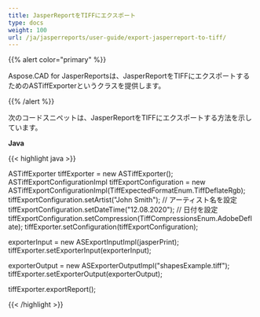 ```yaml
---
title: JasperReportをTIFFにエクスポート
type: docs
weight: 100
url: /ja/jasperreports/user-guide/export-jasperreport-to-tiff/
---
```


{{% alert color="primary" %}}

Aspose.CAD for JasperReportsは、JasperReportをTIFFにエクスポートするためのASTiffExporterというクラスを提供します。

{{% /alert %}}

次のコードスニペットは、JasperReportをTIFFにエクスポートする方法を示しています。

**Java**

{{< highlight java >}}

ASTiffExporter tiffExporter = new ASTiffExporter();
ASTiffExportConfigurationImpl tiffExportConfiguration = new ASTiffExportConfigurationImpl(TiffExpectedFormatEnum.TiffDeflateRgb);
tiffExportConfiguration.setArtist("John Smith"); // アーティスト名を設定
tiffExportConfiguration.setDateTime("12.08.2020"); // 日付を設定
tiffExportConfiguration.setCompression(TiffCompressionsEnum.AdobeDeflate);
tiffExporter.setConfiguration(tiffExportConfiguration);

exporterInput = new ASExportInputImpl(jasperPrint);
tiffExporter.setExporterInput(exporterInput);

exporterOutput = new ASExporterOutputImpl("shapesExample.tiff");
tiffExporter.setExporterOutput(exporterOutput);

tiffExporter.exportReport();

{{< /highlight >}}
